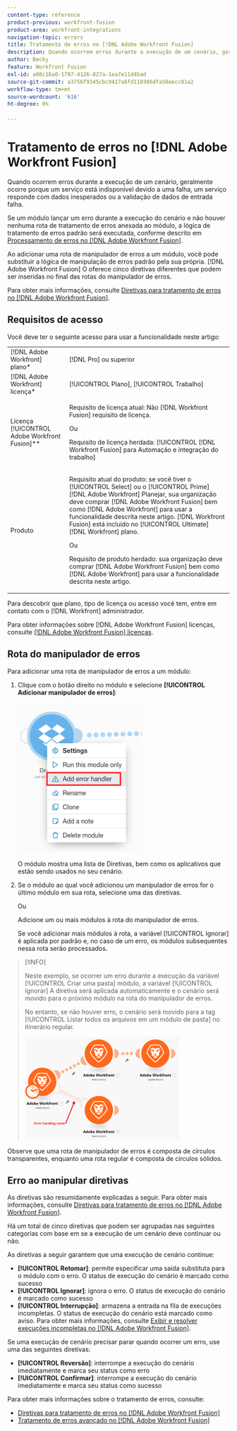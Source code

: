 ```yaml
---
content-type: reference
product-previous: workfront-fusion
product-area: workfront-integrations
navigation-topic: errors
title: Tratamento de erros no [!DNL Adobe Workfront Fusion]
description: Quando ocorrem erros durante a execução de um cenário, geralmente ocorre porque um serviço está indisponível devido a uma falha, um serviço responde com dados inesperados ou a validação de dados de entrada falha.
author: Becky
feature: Workfront Fusion
exl-id: a08c18a0-1797-4126-827a-1ea7e11d4bad
source-git-commit: a3756f9345cbc9417a6fd110306dfa50aecc81a2
workflow-type: tm+mt
source-wordcount: '616'
ht-degree: 0%

---
```


# Tratamento de erros no [!DNL Adobe Workfront Fusion]

Quando ocorrem erros durante a execução de um cenário, geralmente ocorre porque um serviço está indisponível devido a uma falha, um serviço responde com dados inesperados ou a validação de dados de entrada falha.

Se um módulo lançar um erro durante a execução do cenário e não houver nenhuma rota de tratamento de erros anexada ao módulo, a lógica de tratamento de erros padrão será executada, conforme descrito em [Processamento de erros no [!DNL Adobe Workfront Fusion]](../../workfront-fusion/errors/error-processing.md).

Ao adicionar uma rota de manipulador de erros a um módulo, você pode substituir a lógica de manipulação de erros padrão pela sua própria. [!DNL Adobe Workfront Fusion] O oferece cinco diretivas diferentes que podem ser inseridas no final das rotas do manipulador de erros.

Para obter mais informações, consulte [Diretivas para tratamento de erros no [!DNL Adobe Workfront Fusion]](../../workfront-fusion/errors/directives-for-error-handling.md).

## Requisitos de acesso

Você deve ter o seguinte acesso para usar a funcionalidade neste artigo:

<table style="table-layout:auto">
 <col> 
 <col> 
 <tbody> 
  <tr> 
   <td role="rowheader">[!DNL Adobe Workfront] plano*</td> 
   <td> <p>[!DNL Pro] ou superior</p> </td> 
  </tr> 
  <tr data-mc-conditions=""> 
   <td role="rowheader">[!DNL Adobe Workfront] licença*</td> 
   <td> <p>[!UICONTROL Plano], [!UICONTROL Trabalho]</p> </td> 
  </tr> 
  <tr> 
   <td role="rowheader">Licença [!UICONTROL Adobe Workfront Fusion]**</td> 
   <td>
   <p>Requisito de licença atual: Não [!DNL Workfront Fusion] requisito de licença.</p>
   <p>Ou</p>
   <p>Requisito de licença herdada: [!UICONTROL [!DNL Workfront Fusion] para Automação e integração do trabalho] </p>
   </td> 
  </tr> 
  <tr> 
   <td role="rowheader">Produto</td> 
   <td>
   <p>Requisito atual do produto: se você tiver o [!UICONTROL Select] ou o [!UICONTROL Prime] [!DNL Adobe Workfront] Planejar, sua organização deve comprar [!DNL Adobe Workfront Fusion] bem como [!DNL Adobe Workfront] para usar a funcionalidade descrita neste artigo. [!DNL Workfront Fusion] está incluído no [!UICONTROL Ultimate] [!DNL Workfront] plano.</p>
   <p>Ou</p>
   <p>Requisito de produto herdado: sua organização deve comprar [!DNL Adobe Workfront Fusion] bem como [!DNL Adobe Workfront] para usar a funcionalidade descrita neste artigo.</p>
   </td> 
  </tr> 
 </tbody> 
</table>

Para descobrir que plano, tipo de licença ou acesso você tem, entre em contato com o [!DNL Workfront] administrador.

Para obter informações sobre [!DNL Adobe Workfront Fusion] licenças, consulte [[!DNL Adobe Workfront Fusion] licenças](../../workfront-fusion/get-started/license-automation-vs-integration.md).

## Rota do manipulador de erros

Para adicionar uma rota de manipulador de erros a um módulo:

1. Clique com o botão direito no módulo e selecione **[!UICONTROL Adicionar manipulador de erros]**:

   ![](assets/error-handler-route.png)

   O módulo mostra uma lista de Diretivas, bem como os aplicativos que estão sendo usados no seu cenário.

1. Se o módulo ao qual você adicionou um manipulador de erros for o último módulo em sua rota, selecione uma das diretivas.

   Ou

   Adicione um ou mais módulos à rota do manipulador de erros.

   Se você adicionar mais módulos à rota, a variável [!UICONTROL Ignorar] é aplicada por padrão e, no caso de um erro, os módulos subsequentes nessa rota serão processados.


>[!INFO]
>
>Neste exemplo, se ocorrer um erro durante a execução da variável [!UICONTROL Criar uma pasta] módulo, a variável [!UICONTROL Ignorar] A diretiva será aplicada automaticamente e o cenário será movido para o próximo módulo na rota do manipulador de erros.
>
>No entanto, se não houver erro, o cenário será movido para a tag [!UICONTROL Listar todos os arquivos em um módulo de pasta] no itinerário regular.
>
>![](assets/if-there-is-no-error-350x234.png)

Observe que uma rota de manipulador de erros é composta de círculos transparentes, enquanto uma rota regular é composta de círculos sólidos.

## Erro ao manipular diretivas

As diretivas são resumidamente explicadas a seguir. Para obter mais informações, consulte [Diretivas para tratamento de erros no [!DNL Adobe Workfront Fusion]](../../workfront-fusion/errors/directives-for-error-handling.md).

Há um total de cinco diretivas que podem ser agrupadas nas seguintes categorias com base em se a execução de um cenário deve continuar ou não.

As diretivas a seguir garantem que uma execução de cenário continue:

* **[!UICONTROL Retomar]**: permite especificar uma saída substituta para o módulo com o erro. O status de execução do cenário é marcado como sucesso
* **[!UICONTROL Ignorar]**: ignora o erro. O status de execução do cenário é marcado como sucesso
* **[!UICONTROL Interrupção]**: armazena a entrada na fila de execuções incompletas. O status de execução do cenário está marcado como aviso. Para obter mais informações, consulte [Exibir e resolver execuções incompletas no [!DNL Adobe Workfront Fusion]](../../workfront-fusion/scenarios/view-and-resolve-incomplete-executions.md).

Se uma execução de cenário precisar parar quando ocorrer um erro, use uma das seguintes diretivas:

* **[!UICONTROL Reversão]**: interrompe a execução do cenário imediatamente e marca seu status como erro
* **[!UICONTROL Confirmar]**: interrompe a execução do cenário imediatamente e marca seu status como sucesso

Para obter mais informações sobre o tratamento de erros, consulte:

* [Diretivas para tratamento de erros no [!DNL Adobe Workfront Fusion]](../../workfront-fusion/errors/directives-for-error-handling.md)
* [Tratamento de erros avançado no [!DNL Adobe Workfront Fusion]](../../workfront-fusion/errors/advanced-error-handling.md)